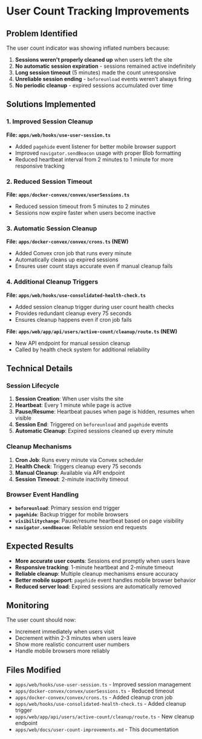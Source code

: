 # User Count Tracking Improvements

## Problem Identified

The user count indicator was showing inflated numbers because:

1. **Sessions weren't properly cleaned up** when users left the site
2. **No automatic session expiration** - sessions remained active indefinitely
3. **Long session timeout** (5 minutes) made the count unresponsive
4. **Unreliable session ending** - `beforeunload` events weren't always firing
5. **No periodic cleanup** - expired sessions accumulated over time

## Solutions Implemented

### 1. Improved Session Cleanup

**File: `apps/web/hooks/use-user-session.ts`**
- Added `pagehide` event listener for better mobile browser support
- Improved `navigator.sendBeacon` usage with proper Blob formatting
- Reduced heartbeat interval from 2 minutes to 1 minute for more responsive tracking

### 2. Reduced Session Timeout

**File: `apps/docker-convex/convex/userSessions.ts`**
- Reduced session timeout from 5 minutes to 2 minutes
- Sessions now expire faster when users become inactive

### 3. Automatic Session Cleanup

**File: `apps/docker-convex/convex/crons.ts` (NEW)**
- Added Convex cron job that runs every minute
- Automatically cleans up expired sessions
- Ensures user count stays accurate even if manual cleanup fails

### 4. Additional Cleanup Triggers

**File: `apps/web/hooks/use-consolidated-health-check.ts`**
- Added session cleanup trigger during user count health checks
- Provides redundant cleanup every 75 seconds
- Ensures cleanup happens even if cron job fails

**File: `apps/web/app/api/users/active-count/cleanup/route.ts` (NEW)**
- New API endpoint for manual session cleanup
- Called by health check system for additional reliability

## Technical Details

### Session Lifecycle

1. **Session Creation**: When user visits the site
2. **Heartbeat**: Every 1 minute while page is active
3. **Pause/Resume**: Heartbeat pauses when page is hidden, resumes when visible
4. **Session End**: Triggered on `beforeunload` and `pagehide` events
5. **Automatic Cleanup**: Expired sessions cleaned up every minute

### Cleanup Mechanisms

1. **Cron Job**: Runs every minute via Convex scheduler
2. **Health Check**: Triggers cleanup every 75 seconds
3. **Manual Cleanup**: Available via API endpoint
4. **Session Timeout**: 2-minute inactivity timeout

### Browser Event Handling

- **`beforeunload`**: Primary session end trigger
- **`pagehide`**: Backup trigger for mobile browsers
- **`visibilitychange`**: Pause/resume heartbeat based on page visibility
- **`navigator.sendBeacon`**: Reliable session end requests

## Expected Results

- **More accurate user counts**: Sessions end promptly when users leave
- **Responsive tracking**: 1-minute heartbeat and 2-minute timeout
- **Reliable cleanup**: Multiple cleanup mechanisms ensure accuracy
- **Better mobile support**: `pagehide` event handles mobile browser behavior
- **Reduced server load**: Expired sessions are automatically removed

## Monitoring

The user count should now:
- Increment immediately when users visit
- Decrement within 2-3 minutes when users leave
- Show more realistic concurrent user numbers
- Handle mobile browsers more reliably

## Files Modified

- `apps/web/hooks/use-user-session.ts` - Improved session management
- `apps/docker-convex/convex/userSessions.ts` - Reduced timeout
- `apps/docker-convex/convex/crons.ts` - Added cleanup cron job
- `apps/web/hooks/use-consolidated-health-check.ts` - Added cleanup trigger
- `apps/web/app/api/users/active-count/cleanup/route.ts` - New cleanup endpoint
- `apps/web/docs/user-count-improvements.md` - This documentation